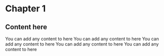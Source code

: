 # Chapter 1

## Content here

You can add any content to here
You can add any content to here
You can add any content to here
You can add any content to here
You can add any content to here